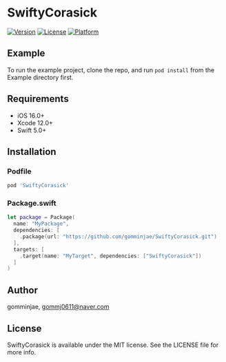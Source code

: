 # SwiftyCorasick
[![Version](https://img.shields.io/cocoapods/v/SwiftyCorasick.svg?style=flat)](https://cocoapods.org/pods/SwiftyCorasick)
[![License](https://img.shields.io/cocoapods/l/SwiftyCorasick.svg?style=flat)](https://cocoapods.org/pods/SwiftyCorasick)
[![Platform](https://img.shields.io/cocoapods/p/SwiftyCorasick.svg?style=flat)](https://cocoapods.org/pods/SwiftyCorasick)

## Example

To run the example project, clone the repo, and run `pod install` from the Example directory first.

## Requirements
- iOS 16.0+
- Xcode 12.0+
- Swift 5.0+
## Installation

### Podfile
```ruby
pod 'SwiftyCorasick'
```

### Package.swift 
```swift
let package = Package(
  name: "MyPackage",
  dependencies: [
    .package(url: "https://github.com/gomminjae/SwiftyCorasick.git")
  ],
  targets: [
    .target(name: "MyTarget", dependencies: ["SwiftyCorasick"])
  ]
)
```

## Author

gomminjae, gommj0611@naver.com

## License

SwiftyCorasick is available under the MIT license. See the LICENSE file for more info.
